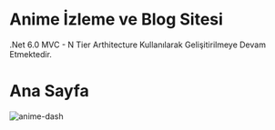 # Anime İzleme ve Blog Sitesi
.Net 6.0 MVC - N Tier Arthitecture Kullanılarak Gelişitirilmeye Devam Etmektedir.

<h1>Ana Sayfa</h1>


![anime-dash](https://user-images.githubusercontent.com/76698070/211225604-a91bf81d-edf5-4781-b152-1c487ccdf939.png)
